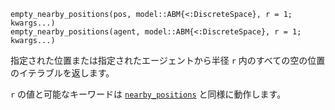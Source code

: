 ```
empty_nearby_positions(pos, model::ABM{<:DiscreteSpace}, r = 1; kwargs...)
empty_nearby_positions(agent, model::ABM{<:DiscreteSpace}, r = 1; kwargs...)
```

指定された位置または指定されたエージェントから半径 `r` 内のすべての空の位置のイテラブルを返します。

`r` の値と可能なキーワードは [`nearby_positions`](@ref) と同様に動作します。
